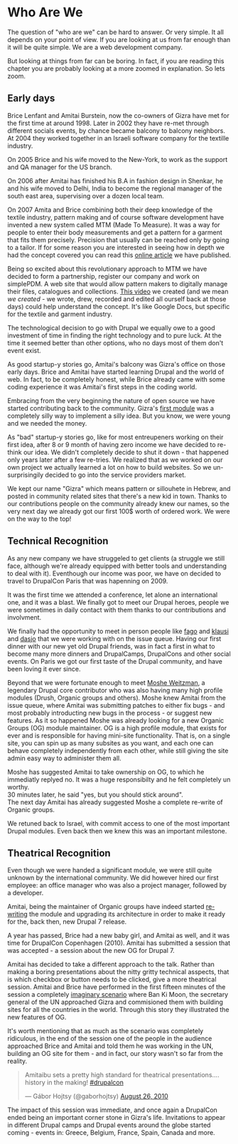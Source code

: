 # Who Are We

The question of "who are we" can be hard to answer. Or very simple. It all depends on your point of view. If you are looking at us from far enough than it will be quite simple. We are a web development company.

But looking at things from far can be boring. In fact, if you are reading this chapter you are probably looking at a more zoomed in explanation. So lets zoom.

## Early days

Brice Lenfant and Amitai Burstein, now the co-owners of Gizra have met for the first time at around 1998. Later in 2002 they have re-met through different socials events, by chance became balcony to balcony neighbors. At 2004 they worked together in an Israeli software company for the textille industry.

On 2005 Brice and his wife moved to the New-York, to work as the support and QA manager for the US branch.

On 2006 after Amitai has finished his B.A in fashion design in Shenkar, he and his wife moved to Delhi, India to become the regional manager of the south east area, supervising over a dozen local team.

On 2007 Amita and Brice combining both their deep knowledge of the textile industry, pattern making and of course software development have invented a new system called MTM (Made To Measure). It was a way for people to enter their body measurements and get a pattern for a garment that fits them precisely. Precision that usually can be reached only by going to a tailor. If for some reason you are interested in seeing how in depth we had the concept covered you can read this [online article](https://docs.google.com/document/d/1bwinkky6CHY9NZHB6HDcrRE88XaG7Avkz456sj1GN4o/edit?usp=sharing) we have published.

Being so excited about this revolutionary approach to MTM we have decided to form a partnership, register our company and work on simplePDM. A web site that would allow pattern makers to digitally manage their files, catalogues and collections. [This video](https://www.youtube.com/watch?v=cMj1w3Sx9_U) we created (and we mean _we created_ - we wrote, drew, recorded and edited all ourself back at those days) could help understand the concept. It's like Google Docs, but specific for the textile and garment industry.

The technological decision to go with Drupal we equally owe to a good investment of time in finding the right technology and to pure luck. At the time it seemed better than other options, who no days most of them don't event exist.

As good startup-y stories go, Amitai's balcony was Gizra's office on those early days. Brice and Amitai have started learning Drupal and the world of web. In fact, to be completely honest, while Brice already came with some coding experience it was Amitai's first steps in the coding world.

Embracing from the very beginning the nature of open source we have started contributing back to the community. Gizra's [first module](https://www.drupal.org/project/create_quota) was a completely silly way to implement a silly idea. But you know, we were young and we needed the money.

As "bad" startup-y stories go, like for most entreupeners working on their first idea, after 8 or 9 month of having zero income we have decided to re-think our idea. We didn't completely decide to shut it down - that happened only years later after a few re-tries. We realized that as we worked on our own project we actually learned a lot on how to build websites. So we un-surprisingily decided to go into the service providers market.

We kept our name "Gizra" which means pattern or sillouhete in Hebrew, and posted in community related sites that there's a new kid in town.
Thanks to our contributions people on the community already knew our names, so the very next day we already got our first 100$ worth of ordered work. We were on the way to the top!

## Technical Recognition

As any new company we have struggeled to get clients (a struggle we still face, although we're already equipped with better tools and understanding to deal with it). Eventhough our income was poor, we have on decided to travel to DrupalCon Paris that was hapenning on 2009.

It was the first time we attended a conference, let alone an international one, and it was a blast. We finally got to meet our Drupal heroes, people we were sometimes in daily contact with them thanks to our contributions and involvment.

We finally had the opportunity to meet in person people like [fago](https://www.drupal.org/u/fago) and [klausi](https://www.drupal.org/u/klausi) and [dasjo](https://www.drupal.org/u/dasjo) that we were working with on the issue queue. Having our first dinner with our new yet old Drupal friends, was in fact a first in what to become many more dinners and DrupalCamps, DrupalCons and other social events. On Paris we got our first taste of the Drupal community, and have been loving it ever since.

Beyond that we were fortunate enough to meet [Moshe Weitzman](https://www.drupal.org/u/moshe-weitzman), a legendary Drupal core contributor who was also having many high profile modules (Drush, Organic groups and others). Moshe knew Amitai from the issue queue, where Amitai was submitting patches to either fix bugs - and most probably introducting new bugs in the process - or suggest new features. As it so happened Moshe was already looking for a new Organic Groups (OG) module maintainer. OG is a high profile module, that exists for ever and is responsible for having mini-site functionality. That is, on a single site, you can spin up as many subsites as you want, and each one can behave completely independently from each other, while still giving the site admin easy way to administer them all.

Moshe has suggested Amitai to take ownership on OG, to which he immediatly replyed no. It was a huge responsibilty and he felt completely un worthy.  
30 minutes later, he said "yes, but you should stick around".  
The next day Amitai has already suggested Moshe a complete re-write of Organic groups.

We retuned back to Israel, with commit access to one of the most important Drupal modules. Even back then we knew this was an important milestone.


## Theatrical Recognition

Even though we were handed a significant module, we were still quite unknown by the international community. We did however hired our first employee: an office manager who was also a project manager, followed by a developer.

Amitai, being the maintainer of Organic groups have indeed started [re-writing](https://www.drupal.org/node/567840) the module and upgrading its architecture in order to make it ready for the, back then, new Drupal 7 release.

A year has passed, Brice had a new baby girl, and Amitai as well, and it was time for DrupalCon Copenhagen (2010). Amitai has submitted a session that was accepted - a session about the new OG for Drupal 7.

Amitai has decided to take a different approach to the talk. Rather than making a boring presentations about the nitty gritty technical asspects, that is which checkbox or button needs to be clicked, give a more theatrical session. Amitai and Brice have performed in the first fifteen minutes of the session a completely [imaginary scenario](http://www.gizra.com/content/og7-session-drupalcon-copenhagen/) where Ban Ki Moon, the secretary general of the UN approached Gizra and commisioned them with building sites for all the countries in the world. Through this story they illustrated the new features of OG.

It's worth mentioning that as much as the scenario was completely ridiculous, in the end of the session one of the people in the audience approached Brice and Amitai and told them he was working in the UN, building an OG site for them - and in fact, our story wasn't so far from the reality.

<blockquote class="twitter-tweet" data-lang="en"><p lang="en" dir="ltr">Amitaibu sets a pretty high standard for theatrical presentations.... history in the making! <a href="https://twitter.com/hashtag/drupalcon?src=hash">#drupalcon</a></p>&mdash; Gábor Hojtsy (@gaborhojtsy) <a href="https://twitter.com/gaborhojtsy/status/22181237352">August 26, 2010</a></blockquote>
<script async src="//platform.twitter.com/widgets.js" charset="utf-8"></script>

The impact of this session was immediate, and once again a DrupalCon ended being an important corner stone in Gizra's life. Invitations to appear in different Drupal camps and Drupal events around the globe started coming - events in: Greece, Belgium, France, Spain, Canada and more.
